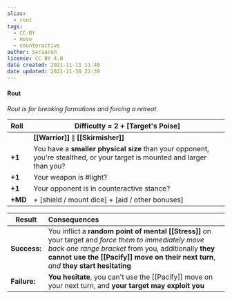 ```yaml
---
alias:
  - rout
tags:
  - CC-BY
  - move
  - counteractive
author: Seraaron
license: CC BY 4.0
date created: 2021-11-11 11:40
date updated: 2021-11-30 22:39
---
```


#### Rout

_Rout is for breaking formations and forcing a retreat._

| Roll    | Difficulty = 2 + [Target's Poise]                                                                                         |
| :------ | ------------------------------------------------------------------------------------------------------------------------- |
|         | **[[Warrior]]** ∥ **[[Skirmisher]]**                                                                                      |
| **+1**  | You have a **smaller physical size** than your opponent, you're stealthed, or your target is mounted and larger than you? |
| **+1**  | Your weapon is #light?                                                                                                    |
| **+1**  | Your opponent is in counteractive stance?                                                                                 |
| **+MD** | + [shield / mount dice] + [aid / other bonuses]                                                                           |

| Result       | Consequences                                                                                                                                                                                                                                      |
| ------------ | :------------------------------------------------------------------------------------------------------------------------------------------------------------------------------------------------------------------------------------------------ |
| **Success:** | You inflict a **random point of mental [[Stress]]** on your target and _force them to immediately move back one range bracket_ from you, additionally **they cannot use the [[Pacify]] move on their next turn**, _and_ **they start hesitating** |
| **Failure:** | **You hesitate**, you can't use the [[Pacify]] move on your next turn, and **your target may exploit you**                                                                                                                                        |
